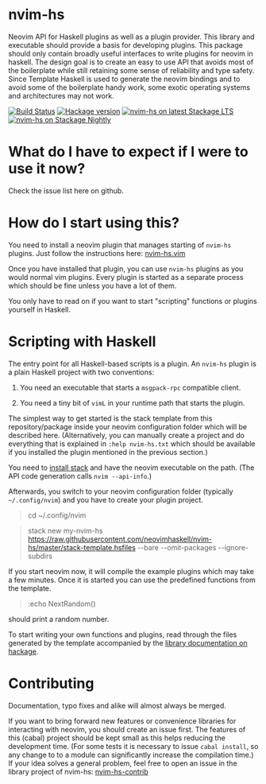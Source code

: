 # nvim-hs

Neovim API for Haskell plugins as well as a plugin provider.
This library and executable should provide a basis for developing
plugins. This package should only contain broadly useful interfaces
to write plugins for neovim in haskell. The design goal is to create
an easy to use API that avoids most of the boilerplate while still retaining
some sense of reliability and type safety. Since Template Haskell is used
to generate the neovim bindings and to avoid some of the boilerplate
handy work, some exotic operating systems and architectures may not work.

[![Build Status](https://travis-ci.org/neovimhaskell/nvim-hs.svg?branch=master)](https://travis-ci.org/neovimhaskell/nvim-hs)
[![Hackage version](https://img.shields.io/hackage/v/nvim-hs.svg?style=flat)](https://hackage.haskell.org/package/nvim-hs)
[![nvim-hs on latest Stackage LTS](http://stackage.org/package/nvim-hs/badge/lts)](http://stackage.org/lts/package/nvim-hs)
[![nvim-hs on Stackage Nightly](http://stackage.org/package/nvim-hs/badge/nightly)](http://stackage.org/nightly/package/nvim-hs)

# What do I have to expect if I were to use it now?

Check the issue list here on github.

# How do I start using this?

You need to install a neovim plugin that manages starting of `nvim-hs` plugins.
Just follow the instructions here:
[nvim-hs.vim](https://github.com/neovimhaskell/nvim-hs.vim)

Once you have installed that plugin, you can use `nvim-hs` plugins as you would
normal vim plugins. Every plugin is started as a separate process which should
be fine unless you have a lot of them.

You only have to read on if you want to start "scripting" functions or plugins
yourself in Haskell.

# Scripting with Haskell

The entry point for all Haskell-based scripts is a plugin.
An `nvim-hs` plugin is a plain Haskell project with two conventions:

1. You need an executable that starts a `msgpack-rpc` compatible client.

2. You need a tiny bit of `vimL` in your runtime path that starts the plugin.

The simplest way to get started is the stack template from this
repository/package inside your neovim configuration folder which
will be described here. (Alternatively, you can manually create a project
and do everything that is explained in `:help nvim-hs.txt` which should be
available if you installed the plugin mentioned in the previous section.)

You need to [install stack](https://docs.haskellstack.org/en/stable/README/)
and have the neovim executable on the path.
(The API code generation calls `nvim --api-info`.)

Afterwards, you switch to your neovim configuration folder (typically `~/.config/nvim`) and
you have to create your plugin project.

> cd ~/.config/nvim

> stack new my-nvim-hs https://raw.githubusercontent.com/neovimhaskell/nvim-hs/master/stack-template.hsfiles --bare --omit-packages --ignore-subdirs

If you start neovim now, it will compile the example plugins which may take a
few minutes. Once it is started you can use the predefined functions from the
template.

> :echo NextRandom()

should print a random number.

To start writing your own functions and plugins, read through the files
generated by the template accompanied by the
[library documentation on hackage](http://hackage.haskell.org/package/nvim-hs).

# Contributing

Documentation, typo fixes and alike will almost always be merged.

If you want to bring forward new features or convenience libraries
for interacting with neovim, you should create an issue first. The features
of this (cabal) project should be kept small as this helps
reducing the development time. (For some tests it is
necessary to issue `cabal install`, so any change to to a module can
significantly increase the compilation time.)
If your idea solves a general problem, feel free to open an issue in the
library project of nvim-hs:
[nvim-hs-contrib](https://github.com/neovimhaskell/nvim-hs-contrib)

